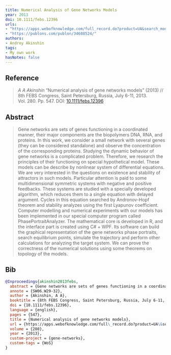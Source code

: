 ```yaml
---
title: Numerical Analysis of Gene Networks Models
year: 2013
doi: 10.1111/febs.12396
urls:
- "https://apps.webofknowledge.com/full_record.do?product=UA&search_mode=GeneralSearch&qid=1&SID=U1kYDgZoTuCyURIaqPx&page=1&doc=4"
- "https://publons.com/publon/34688524/"
authors:
- Andrey Akinshin
tags:
- My own work
hasNotes: false
---
```


## Reference

> <i>A A Akinshin</i> “Numerical analysis of gene networks models” (2013) // 8th FEBS Congress, Saint Petersburg, Russia, July 6-11, 2013. Vol.&nbsp;280. Pp.&nbsp;547. DOI:&nbsp;<a href='https://doi.org/10.1111/febs.12396'>10.1111/febs.12396</a>

## Abstract

> Gene networks are sets of genes functioning in a coordinated manner, their major components are the biopolymers DNA, RNA, and proteins. In this work, we consider a small network with several genes (they can be considered standalone) and observe the concentration of the corresponding proteins. Studying the dynamic behavior of gene networks is a complicated problem. Therefore, we research the principles of their functioning on special hypothetical model. These models can be describe by nonlinear system of differential equations. We are very interested in the questions on existence and stability of attractors in such models. Particular attention is paid to some multidimensional symmetric systems with negative and positive feedbacks. These systems are studied with a specially developed algorithm, which reduces them to a single equation with delayed argument. Cycles in this equation searched by Andronov-Hopf theorem and stability analyzes using the first Lyapunov coefficient. Computer modelling and numerical experiments with our models has been implemented in our special computer program called PhasePortraitAnalyzer. The mathematical core is developed in R, and the interface part is created using C\# + WPF. Its software can build the graphical representation of the gene networks phase portraits, search equilibrium points, simulate the trajectory and perform other calculations for analyzing the target system. We can prove the correctness of the numerical solutions using some theorems on topology of the models.

## Bib

```bib
@Inproceedings{akinshin2013febs,
  abstract = {Gene networks are sets of genes functioning in a coordinated manner, their major components are the biopolymers DNA, RNA, and proteins. In this work, we consider a small network with several genes (they can be considered standalone) and observe the concentration of the corresponding proteins. Studying the dynamic behavior of gene networks is a complicated problem. Therefore, we research the principles of their functioning on special hypothetical model. These models can be describe by nonlinear system of differential equations. We are very interested in the questions on existence and stability of attractors in such models. Particular attention is paid to some multidimensional symmetric systems with negative and positive feedbacks. These systems are studied with a specially developed algorithm, which reduces them to a single equation with delayed argument. Cycles in this equation searched by Andronov-Hopf theorem and stability analyzes using the first Lyapunov coefficient. Computer modelling and numerical experiments with our models has been implemented in our special computer program called PhasePortraitAnalyzer. The mathematical core is developed in R, and the interface part is created using C\# + WPF. Its software can build the graphical representation of the gene networks phase portraits, search equilibrium points, simulate the trajectory and perform other calculations for analyzing the target system. We can prove the correctness of the numerical solutions using some theorems on topology of the models.},
  annote = {SW06.W29-32},
  author = {Akinshin, A A},
  booktitle = {8th FEBS Congress, Saint Petersburg, Russia, July 6-11, 2013},
  doi = {10.1111/febs.12396},
  language = {english},
  pages = {547},
  title = {Numerical analysis of gene networks models},
  url = {https://apps.webofknowledge.com/full\_record.do?product=UA\&search\_mode=GeneralSearch\&qid=1\&SID=U1kYDgZoTuCyURIaqPx\&page=1\&doc=4 https://publons.com/publon/34688524/},
  volume = {280},
  year = {2013},
  custom-project = {gene-networks},
  custom-tags = {WoS}
}
```
